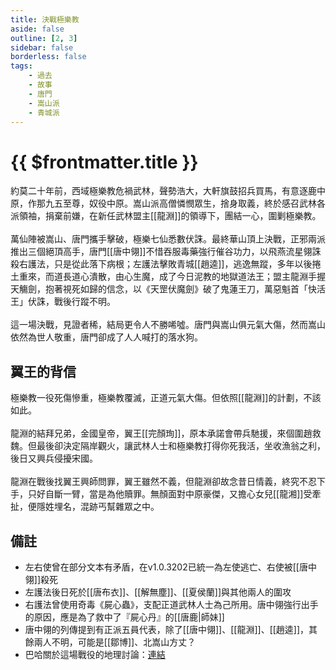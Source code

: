 ```yaml
---
title: 決戰極樂教
aside: false
outline: [2, 3]
sidebar: false
borderless: false
tags:
    - 過去
    - 故事
    - 唐門
    - 嵩山派
    - 青城派
---
```


# {{ $frontmatter.title }}

約莫二十年前，西域極樂教危禍武林，聲勢浩大，大軒旗鼓招兵買馬，有意逐鹿中原，作那九五至尊，奴役中原。嵩山派高僧憐憫眾生，捨身取義，終於感召武林各派領袖，捐棄前嫌，在新任武林盟主[[龍淵]]的領導下，團結一心，圍剿極樂教。
<br><br>
萬仙陣被嵩山、唐門攜手擊破，極樂七仙悉數伏誅。最終華山頂上決戰，正邪兩派推出三個絕頂高手，唐門[[唐中翎]]不惜吞服毒藥強行催谷功力，以飛燕流星翎誅殺右護法，只是從此落下病根；左護法擊敗青城[[趙逵]]，逃逸無蹤，多年以後捲土重來，而道長道心潰散，由心生魔，成了今日泥教的地獄道法王；盟主龍淵手握天觴劍，抱著視死如歸的信念，以《天罡伏魔劍》破了鬼蓮王刀，萬惡魁首「快活王」伏誅，戰後行蹤不明。
<br><br>
這一場決戰，見證者稀，結局更令人不勝唏噓。唐門與嵩山俱元氣大傷，然而嵩山依然為世人敬重，唐門卻成了人人喊打的落水狗。

## 翼王的背信

極樂教一役死傷慘重，極樂教覆滅，正道元氣大傷。但依照[[龍淵]]的計劃，不該如此。
<br><br>
龍淵的結拜兄弟，金國皇帝，翼王[[完顏珣]]，原本承諾會帶兵馳援，來個圍趙救魏。但最後卻決定隔岸觀火，讓武林人士和極樂教打得你死我活，坐收漁翁之利，後日又興兵侵擾宋國。
<br><br>
龍淵在戰後找翼王興師問罪，翼王雖然不義，但龍淵卻故念昔日情義，終究不忍下手，只好自斷一臂，當是為他贖罪。無顏面對中原豪傑，又擔心女兒[[龍湘]]受牽扯，便隱姓埋名，混跡丐幫雜眾之中。

## 備註

- 左右使曾在部分文本有矛盾，在v1.0.3202已統一為左使逃亡、右使被[[唐中翎]]殺死
- 左護法後日死於[[唐布衣]]、[[解無塵]]、[[夏侯蘭]]與其他兩人的圍攻
- 右護法曾使用奇毒《屍心蟲》，支配正道武林人士為己所用。唐中翎強行出手的原因，應是為了救中了『屍心丹』的[[唐鹿|師妹]]
- 唐中翎的列傳提到有正派五員代表，除了[[唐中翎]]、[[龍淵]]、[[趙逵]]，其餘兩人不明，可能是[[鄒博]]、北嵩山方丈？
- 巴哈關於這場戰役的地理討論：[連結](https://forum.gamer.com.tw/C.php?bsn=73317&snA=1778&tnum=4&bPage=2)
